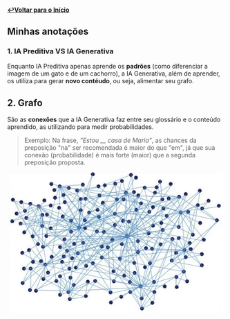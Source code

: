 #### [↩Voltar para o Início](https://github.com/rafaelatn/Imersao-IA-Alura-Google/blob/main/README.md)
## Minhas anotações
### 1. IA Preditiva VS IA Generativa
Enquanto IA Preditiva apenas aprende os **padrões** (como diferenciar a imagem de um gato e de um cachorro), a IA Generativa, além de aprender, os utiliza para gerar **novo contéudo**, ou seja, alimentar seu grafo.

## 2. Grafo
São as **conexões** que a IA Generativa faz entre seu glossário e o conteúdo aprendido, as utilizando para medir probabilidades.

>Exemplo: Na frase, *"Estou __ casa de Maria"*, as chances da preposição "na" ser recomendada é maior do que "em", já que sua conexão (probabilidade) é mais forte (maior) que a segunda preposição proposta.


<p align="center"> <img width="500" src="/images/grafos.jpg"></p>
